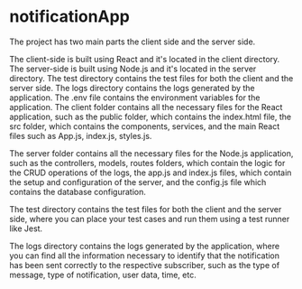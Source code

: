 # notificationApp
The project has two main parts the client side and the server side.

The client-side is built using React and it's located in the client directory.
The server-side is built using Node.js and it's located in the server directory.
The test directory contains the test files for both the client and the server side.
The logs directory contains the logs generated by the application.
The .env file contains the environment variables for the application.
The client folder contains all the necessary files for the React application, such as the public folder, which contains the index.html file, the src folder, which contains the components, services, and the main React files such as App.js, index.js, styles.js.

The server folder contains all the necessary files for the Node.js application, such as the controllers, models, routes folders, which contain the logic for the CRUD operations of the logs, the app.js and index.js files, which contain the setup and configuration of the server, and the config.js file which contains the database configuration.

The test directory contains the test files for both the client and the server side, where you can place your test cases and run them using a test runner like Jest.

The logs directory contains the logs generated by the application, where you can find all the information necessary to identify that the notification has been sent correctly to the respective subscriber, such as the type of message, type of notification, user data, time, etc.

